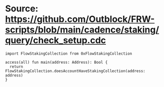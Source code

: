 # Source: https://github.com/Outblock/FRW-scripts/blob/main/cadence/staking/query/check_setup.cdc

```
import FlowStakingCollection from 0xFlowStakingCollection

access(all) fun main(address: Address): Bool {
  return FlowStakingCollection.doesAccountHaveStakingCollection(address: address)
}
```